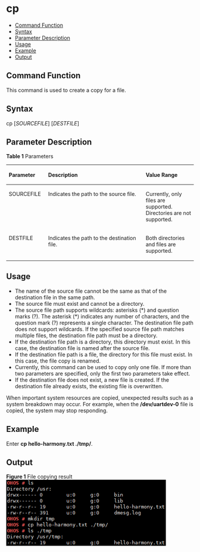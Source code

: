 # cp<a name="EN-US_TOPIC_0000001052451607"></a>

-   [Command Function](#section6841203041513)
-   [Syntax](#section24286359150)
-   [Parameter Description](#section558617385152)
-   [Usage](#section16128156162)
-   [Example](#section19354171211618)
-   [Output](#section16754183195914)

## Command Function<a name="section6841203041513"></a>

This command is used to create a copy for a file.

## Syntax<a name="section24286359150"></a>

cp \[_SOURCEFILE_\] \[_DESTFILE_\]

## Parameter Description<a name="section558617385152"></a>

**Table  1**  Parameters

<a name="table1130mcpsimp"></a>
<table><thead align="left"><tr id="row1136mcpsimp"><th class="cellrowborder" valign="top" width="21%" id="mcps1.2.4.1.1"><p id="p1138mcpsimp"><a name="p1138mcpsimp"></a><a name="p1138mcpsimp"></a><strong id="b203611832412"><a name="b203611832412"></a><a name="b203611832412"></a>Parameter</strong></p>
</th>
<th class="cellrowborder" valign="top" width="52%" id="mcps1.2.4.1.2"><p id="p1140mcpsimp"><a name="p1140mcpsimp"></a><a name="p1140mcpsimp"></a><strong id="b1170512342014"><a name="b1170512342014"></a><a name="b1170512342014"></a>Description</strong></p>
</th>
<th class="cellrowborder" valign="top" width="27%" id="mcps1.2.4.1.3"><p id="p1142mcpsimp"><a name="p1142mcpsimp"></a><a name="p1142mcpsimp"></a><strong id="b173835351418"><a name="b173835351418"></a><a name="b173835351418"></a>Value Range</strong></p>
</th>
</tr>
</thead>
<tbody><tr id="row1143mcpsimp"><td class="cellrowborder" valign="top" width="21%" headers="mcps1.2.4.1.1 "><p id="p1145mcpsimp"><a name="p1145mcpsimp"></a><a name="p1145mcpsimp"></a>SOURCEFILE</p>
</td>
<td class="cellrowborder" valign="top" width="52%" headers="mcps1.2.4.1.2 "><p id="p1147mcpsimp"><a name="p1147mcpsimp"></a><a name="p1147mcpsimp"></a>Indicates the path to the source file.</p>
</td>
<td class="cellrowborder" valign="top" width="27%" headers="mcps1.2.4.1.3 "><p id="p1149mcpsimp"><a name="p1149mcpsimp"></a><a name="p1149mcpsimp"></a>Currently, only files are supported. Directories are not supported.</p>
</td>
</tr>
<tr id="row1150mcpsimp"><td class="cellrowborder" valign="top" width="21%" headers="mcps1.2.4.1.1 "><p id="p1152mcpsimp"><a name="p1152mcpsimp"></a><a name="p1152mcpsimp"></a>DESTFILE</p>
</td>
<td class="cellrowborder" valign="top" width="52%" headers="mcps1.2.4.1.2 "><p id="p1154mcpsimp"><a name="p1154mcpsimp"></a><a name="p1154mcpsimp"></a>Indicates the path to the destination file.</p>
</td>
<td class="cellrowborder" valign="top" width="27%" headers="mcps1.2.4.1.3 "><p id="p1156mcpsimp"><a name="p1156mcpsimp"></a><a name="p1156mcpsimp"></a>Both directories and files are supported.</p>
</td>
</tr>
</tbody>
</table>

## Usage<a name="section16128156162"></a>

-   The name of the source file cannot be the same as that of the destination file in the same path.
-   The source file must exist and cannot be a directory.
-   The source file path supports wildcards: asterisks \(\*\) and question marks \(?\). The asterisk \(\*\) indicates any number of characters, and the question mark \(?\) represents a single character. The destination file path does not support wildcards. If the specified source file path matches multiple files, the destination file path must be a directory.
-   If the destination file path is a directory, this directory must exist. In this case, the destination file is named after the source file.
-   If the destination file path is a file, the directory for this file must exist. In this case, the file copy is renamed.
-   Currently, this command can be used to copy only one file. If more than two parameters are specified, only the first two parameters take effect.
-   If the destination file does not exist, a new file is created. If the destination file already exists, the existing file is overwritten.

When important system resources are copied, unexpected results such as a system breakdown may occur. For example, when the  **/dev/uartdev-0**  file is copied, the system may stop responding.

## Example<a name="section19354171211618"></a>

Enter  **cp hello-harmony.txt ./tmp/**.

## Output<a name="section16754183195914"></a>

**Figure  1**  File copying result<a name="fig184025115493"></a>  
![](figure/file-copying-result.png "file-copying-result")

